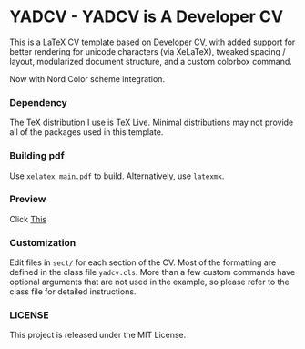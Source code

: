 # YADCV - YADCV is A Developer CV

This is a LaTeX CV template based on [Developer CV](https://www.latextemplates.com/template/developer-cv), with added support for better rendering for unicode characters (via XeLaTeX), tweaked spacing / layout, modularized document structure, and a custom colorbox command.
 
Now with Nord Color scheme integration.

### Dependency
The TeX distribution I use is TeX Live. Minimal distributions may not provide all of the packages used in this template.

### Building pdf
Use `xelatex main.pdf` to build. Alternatively, use `latexmk`.

### Preview
Click [This](https://raw.githubusercontent.com/ElliotZ/YADCV/master/main.pdf)

### Customization
Edit files in `sect/` for each section of the CV. Most of the formatting are defined in the class file `yadcv.cls`. More than a few custom commands have optional arguments that are not used in the example, so please refer to the class file for detailed instructions.

### LICENSE
This project is released under the MIT License.
